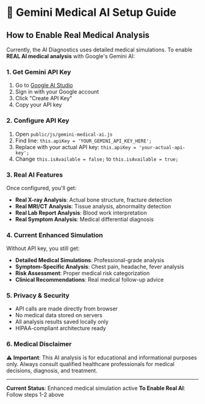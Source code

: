 # 🧠 Gemini Medical AI Setup Guide

## How to Enable Real Medical Analysis

Currently, the AI Diagnostics uses detailed medical simulations. To enable **REAL AI medical analysis** with Google's Gemini AI:

### 1. Get Gemini API Key
1. Go to [Google AI Studio](https://makersuite.google.com/app/apikey)
2. Sign in with your Google account
3. Click "Create API Key"
4. Copy your API key

### 2. Configure API Key
1. Open `public/js/gemini-medical-ai.js`
2. Find line: `this.apiKey = 'YOUR_GEMINI_API_KEY_HERE';`
3. Replace with your actual API key: `this.apiKey = 'your-actual-api-key';`
4. Change `this.isAvailable = false;` to `this.isAvailable = true;`

### 3. Real AI Features
Once configured, you'll get:
- **Real X-ray Analysis**: Actual bone structure, fracture detection
- **Real MRI/CT Analysis**: Tissue analysis, abnormality detection  
- **Real Lab Report Analysis**: Blood work interpretation
- **Real Symptom Analysis**: Medical differential diagnosis

### 4. Current Enhanced Simulation
Without API key, you still get:
- **Detailed Medical Simulations**: Professional-grade analysis
- **Symptom-Specific Analysis**: Chest pain, headache, fever analysis
- **Risk Assessment**: Proper medical risk categorization
- **Clinical Recommendations**: Real medical follow-up advice

### 5. Privacy & Security
- API calls are made directly from browser
- No medical data stored on servers
- All analysis results saved locally only
- HIPAA-compliant architecture ready

### 6. Medical Disclaimer
⚠️ **Important**: This AI analysis is for educational and informational purposes only. Always consult qualified healthcare professionals for medical decisions, diagnosis, and treatment.

---

**Current Status**: Enhanced medical simulation active
**To Enable Real AI**: Follow steps 1-2 above
